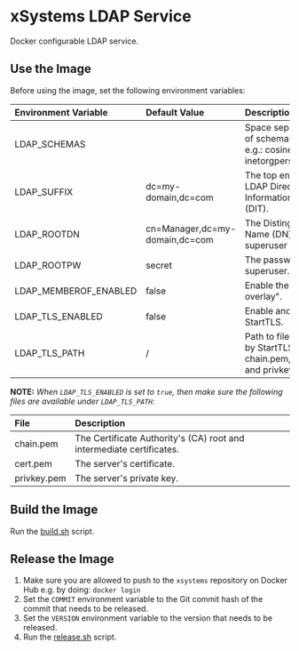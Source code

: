 # xSystems LDAP Service

Docker configurable LDAP service.

## Use the Image

Before using the image, set the following environment variables:

| Environment Variable  | Default Value                   | Description                                                                         | Required  |
| :-------------------- | :------------------------------ | :---------------------------------------------------------------------------------- | :-------: |
| LDAP_SCHEMAS          |                                 | Space separated list of schemas to enable e.g.: cosine.schema inetorgperson.schema  |           |
| LDAP_SUFFIX           | dc=my-domain,dc=com             | The top entry in a LDAP Directory Information Tree (DIT).                           |           |
| LDAP_ROOTDN           | cn=Manager,dc=my-domain,dc=com  | The Distinguished Name (DN) of a superuser for the DIT.                             |           |
| LDAP_ROOTPW           | secret                          | The password of the superuser.                                                      |           |
| LDAP_MEMBEROF_ENABLED | false                           | Enable the "memberof overlay".                                                      |           |
| LDAP_TLS_ENABLED      | false                           | Enable and enforce StartTLS.                                                        |           |
| LDAP_TLS_PATH         | /                               | Path to files required by StartTLS i.e. chain.pem, cert.pem, and privkey.pem.       |           |

**NOTE:** *When `LDAP_TLS_ENABLED` is set to `true`, then make sure the following files are available under `LDAP_TLS_PATH`:*

| File        | Description                                                           |
| :---------- | :-------------------------------------------------------------------- |
| chain.pem   | The Certificate Authority's (CA) root and intermediate certificates.  |
| cert.pem    | The server's certificate.                                             |
| privkey.pem | The server's private key.                                             |


## Build the Image

Run the [build.sh](build.sh) script.


## Release the Image

1. Make sure you are allowed to push to the `xsystems` repository on Docker Hub e.g. by doing: `docker login`
2. Set the `COMMIT` environment variable to the Git commit hash of the commit that needs to be released.
3. Set the `VERSION` environment variable to the version that needs to be released.
4. Run the [release.sh](release.sh) script.
